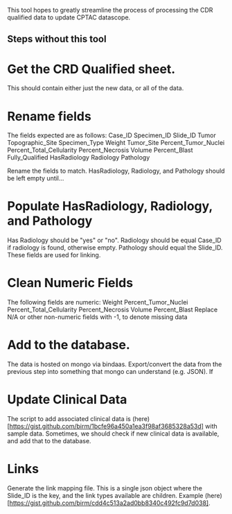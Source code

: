 This tool hopes to greatly streamline the process of processing the CDR qualified data to update CPTAC datascope.

## Steps without this tool

# Get the CRD Qualified sheet.
This should contain either just the new data, or all of the data.

# Rename fields
The fields expected are as follows:
Case_ID	Specimen_ID	Slide_ID	Tumor	Topographic_Site	Specimen_Type	Weight	Tumor_Site	Percent_Tumor_Nuclei	Percent_Total_Cellularity	Percent_Necrosis	Volume	Percent_Blast	Fully_Qualified	HasRadiology	Radiology	Pathology									

Rename the fields to match.
HasRadiology, Radiology, and Pathology should be left empty until...

# Populate HasRadiology, Radiology, and Pathology
Has Radiology should be "yes" or "no". Radiology should be equal Case_ID if radiology is found, otherwise empty. Pathology should equal the Slide_ID. These fields are used for linking.

# Clean Numeric Fields
The following fields are numeric:
 Weight Percent_Tumor_Nuclei	Percent_Total_Cellularity	Percent_Necrosis	Volume	 Percent_Blast
Replace N/A or other non-numeric fields with -1, to denote missing data

# Add to the database.
The data is hosted on mongo via bindaas. Export/convert the data from the previous step into something that mongo can understand (e.g. JSON). If

# Update Clinical Data
The script to add associated clinical data is (here)[https://gist.github.com/birm/1bcfe96a450a1ea3f98af3685328a53d] with sample data. Sometimes, we should check if new clinical data is available, and add that to the database.

# Links
Generate the link mapping file. This is a single json object where the Slide_ID is the key, and the link types available are children. Example (here)[https://gist.github.com/birm/cdd4c513a2ad0bb8340c492fc9d7d038].
